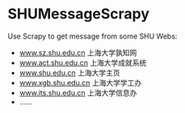 # SHUMessageScrapy
Use Scrapy to get message from some SHU Webs: 
+ www.sz.shu.edu.cn 上海大学孰知网
+ www.act.shu.edu.cn 上海大学成就系统 
+ www.shu.edu.cn 上海大学主页 
+ www.xgb.shu.edu.cn 上海大学学工办 
+ www.its.shu.edu.cn 上海大学信息办 
+ ……

